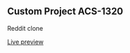 ## Custom Project ACS-1320

Reddit clone

[Live preview](https://andrewpham.ca/ACS-1320-Final-Project/)
